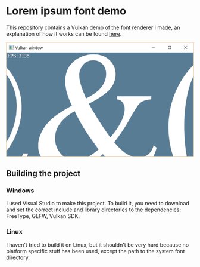 # Lorem ipsum font demo

This repository contains a Vulkan demo of the font renderer I made, an explanation of how it works can be found [here](howitworks.md).

![Screenshot](images/screenshot.png)

## Building the project

### Windows

I used Visual Studio to make this project. To build it, you need to download and set the correct include and library directories to the dependencies: FreeType, GLFW, Vulkan SDK.

### Linux

I haven't tried to build it on Linux, but it shouldn't be very hard because no platform specific stuff has been used, except the path to the system font directory.
